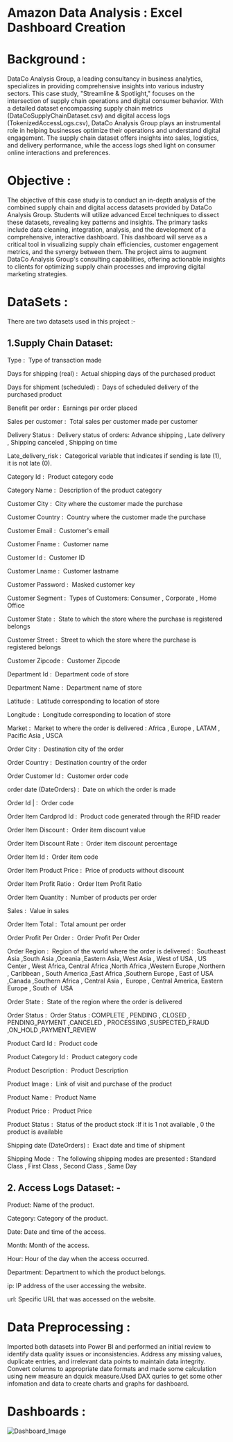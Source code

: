 # Amazon Data Analysis : Excel Dashboard Creation

# Background : 
DataCo Analysis Group, a leading consultancy in business analytics, specializes in providing comprehensive insights into various industry sectors. This case study, "Streamline & Spotlight," focuses on the intersection of supply chain operations and digital consumer behavior. With a detailed dataset encompassing supply chain metrics (DataCoSupplyChainDataset.csv) and digital access logs (TokenizedAccessLogs.csv), DataCo Analysis Group plays an instrumental role in helping businesses optimize their operations and understand digital engagement. The supply chain dataset offers insights into sales, logistics, and delivery performance, while the access logs shed light on consumer online interactions and preferences. 

# Objective : 
The objective of this case study is to conduct an in-depth analysis of the combined supply chain and digital access datasets provided by DataCo Analysis Group. Students will utilize advanced Excel techniques to dissect these datasets, revealing key patterns and insights. The primary tasks include data cleaning, integration, analysis, and the development of a comprehensive, interactive dashboard. This dashboard will serve as a critical tool in visualizing supply chain efficiencies, customer engagement metrics, and the synergy between them. The project aims to augment DataCo Analysis Group's consulting capabilities, offering actionable insights to clients for optimizing supply chain processes and improving digital marketing strategies. 

# DataSets : 
There are two datasets used in this project :- 
## 1.Supply Chain Dataset:
Type  :  Type of transaction made 

Days for shipping (real)  :  Actual shipping days of the purchased product 

Days for shipment (scheduled)  :  Days of scheduled delivery of the purchased product 

Benefit per order  :  Earnings per order placed 

Sales per customer  :  Total sales per customer made per customer 

Delivery Status  :  Delivery status of orders: Advance shipping , Late delivery , Shipping canceled , Shipping on time 

Late_delivery_risk  :  Categorical variable that indicates if sending is late (1), it is not late (0). 

Category Id  :  Product category code 

Category Name  :  Description of the product category 

Customer City  :  City where the customer made the purchase 

Customer Country  :  Country where the customer made the purchase 

Customer Email :  Customer's email 

Customer Fname  :  Customer name 

Customer Id  :  Customer ID 

Customer Lname  :  Customer lastname 

Customer Password  :  Masked customer key 

Customer Segment  :  Types of Customers: Consumer , Corporate , Home Office 

Customer State  :  State to which the store where the purchase is registered belongs 

Customer Street  :  Street to which the store where the purchase is registered belongs 

Customer Zipcode  :  Customer Zipcode 

Department Id  :  Department code of store 

Department Name :  Department name of store 

Latitude  :  Latitude corresponding to location of store 

Longitude  :  Longitude corresponding to location of store 

Market  :  Market to where the order is delivered : Africa , Europe , LATAM , Pacific Asia , USCA 

Order City  :  Destination city of the order

Order Country  :  Destination country of the order 

Order Customer Id  :  Customer order code 

order date (DateOrders)  :  Date on which the order is made 

Order Id | :  Order code 

Order Item Cardprod Id  :  Product code generated through the RFID reader 

Order Item Discount :  Order item discount value 

Order Item Discount Rate  :  Order item discount percentage 

Order Item Id  :  Order item code 

Order Item Product Price  :  Price of products without discount 

Order Item Profit Ratio  :  Order Item Profit Ratio 

Order Item Quantity :  Number of products per order 

Sales  :  Value in sales 

Order Item Total  :  Total amount per order 

Order Profit Per Order  :  Order Profit Per Order 

Order Region  :  Region of the world where the order is delivered :  Southeast Asia ,South Asia ,Oceania ,Eastern Asia, West Asia , West of USA , US Center , West Africa, Central Africa ,North Africa ,Western Europe ,Northern , Caribbean , South America ,East Africa ,Southern Europe , East of USA ,Canada ,Southern Africa , Central Asia ,  Europe , Central America, Eastern Europe , South of  USA 

Order State  :  State of the region where the order is delivered 

Order Status  :  Order Status : COMPLETE , PENDING , CLOSED , PENDING_PAYMENT ,CANCELED , PROCESSING ,SUSPECTED_FRAUD ,ON_HOLD ,PAYMENT_REVIEW 

Product Card Id  :  Product code 

Product Category Id  :  Product category code 

Product Description  :  Product Description 

Product Image  :  Link of visit and purchase of the product 

Product Name  :  Product Name 

Product Price :  Product Price 

Product Status  :  Status of the product stock :If it is 1 not available , 0 the product is available 

Shipping date (DateOrders) :  Exact date and time of shipment 

Shipping Mode  :  The following shipping modes are presented : Standard Class , First Class , Second Class , Same Day 
## 2. Access Logs Dataset: -
Product: Name of the product.

Category: Category of the product.

Date: Date and time of the access.

Month: Month of the access.

Hour: Hour of the day when the access occurred.

Department: Department to which the product belongs.

ip: IP address of the user accessing the website.

url: Specific URL that was accessed on the website.

# Data Preprocessing : 

Imported both datasets into Power BI and performed an initial review to identify data quality issues or inconsistencies. Address any missing values, duplicate entries, and irrelevant data points to maintain data integrity. Convert  columns  to appropriate date formats and made some calculation using new measure  an dquick measure.Used DAX quries to get some other infomation and data to create charts and graphs for dashboard.

# Dashboards : 
![Dashboard_Image](https://github.com/user-attachments/assets/70990424-77b1-4d35-aaae-b8aa6436efe7)











